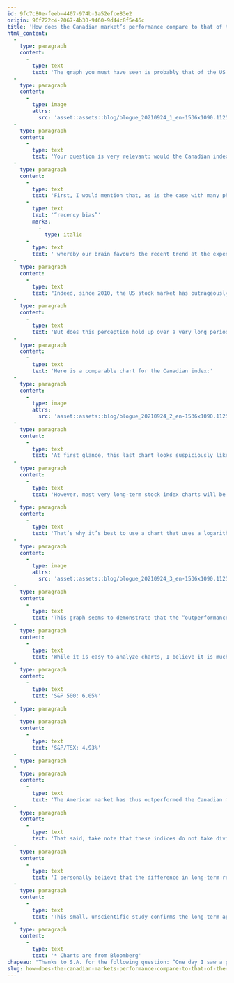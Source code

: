 ```yaml
---
id: 9fc7c80e-feeb-4407-974b-1a52efce83e2
origin: 96f722c4-2067-4b30-9460-9d44c8f5e46c
title: 'How does the Canadian market’s performance compare to that of the US market over 100 years?'
html_content:
  -
    type: paragraph
    content:
      -
        type: text
        text: 'The graph you must have seen is probably that of the US S&P 500 Index and it should look like this (*), which shows the performance of this index from December 30, 1927, to present:'
  -
    type: paragraph
    content:
      -
        type: image
        attrs:
          src: 'asset::assets::blog/blogue_20210924_1_en-1536x1090.1125x0-is.png'
  -
    type: paragraph
    content:
      -
        type: text
        text: 'Your question is very relevant: would the Canadian index, the S&P/TSX or formerly the TSE 300, display a chart similar to that of the S&P 500?'
  -
    type: paragraph
    content:
      -
        type: text
        text: 'First, I would mention that, as is the case with many phenomena, our perception of reality is often distorted through the psychological bias called '
      -
        type: text
        text: '“recency bias”'
        marks:
          -
            type: italic
      -
        type: text
        text: ' whereby our brain favours the recent trend at the expense of the historical trend. Recent stock market experience would certainly favour the US stock market over the Canadian market.'
  -
    type: paragraph
    content:
      -
        type: text
        text: "Indeed, since 2010, the US stock market has outrageously dominated the Canadian market. From January 1, 2010 to present, the S&P 500 Total (including dividends) recorded an annual compound return of 14.47% compared to 7.80% for the S&P/TSX Total (including dividends) for the same period. In my opinion, this is the reason why, when I talk to investors, most of them say they prefer US stocks. S.A.'s question appears to make the same presumption."
  -
    type: paragraph
    content:
      -
        type: text
        text: 'But does this perception hold up over a very long period of time?'
  -
    type: paragraph
    content:
      -
        type: text
        text: 'Here is a comparable chart for the Canadian index:'
  -
    type: paragraph
    content:
      -
        type: image
        attrs:
          src: 'asset::assets::blog/blogue_20210924_2_en-1536x1090.1125x0-is.png'
  -
    type: paragraph
    content:
      -
        type: text
        text: 'At first glance, this last chart looks suspiciously like that of the S&P 500.'
  -
    type: paragraph
    content:
      -
        type: text
        text: 'However, most very long-term stock index charts will be impressive. If you use a long enough time period and a positive growth rate, the compound interest phenomenon will invariably result in a curve that looks like a hockey stick!'
  -
    type: paragraph
    content:
      -
        type: text
        text: 'That’s why it’s best to use a chart that uses a logarithmic scale, which essentially eliminates the impact of compound interest and the hockey stick curve. Here are the two previous graphs juxtaposed and using a logarithmic scale:'
  -
    type: paragraph
    content:
      -
        type: image
        attrs:
          src: 'asset::assets::blog/blogue_20210924_3_en-1536x1090.1125x0-is.png'
  -
    type: paragraph
    content:
      -
        type: text
        text: 'This graph seems to demonstrate that the “outperformance” of the American market is a rather recent phenomenon.'
  -
    type: paragraph
    content:
      -
        type: text
        text: 'While it is easy to analyze charts, I believe it is much better to stick to the numbers when comparing the past performance of various stock markets. And, in this regard, nothing beats annual compound returns! Here are the annual compound returns of the two indices since December 30, 1927:'
  -
    type: paragraph
    content:
      -
        type: text
        text: 'S&P 500: 6.05%'
  -
    type: paragraph
  -
    type: paragraph
    content:
      -
        type: text
        text: 'S&P/TSX: 4.93%'
  -
    type: paragraph
  -
    type: paragraph
    content:
      -
        type: text
        text: 'The American market has thus outperformed the Canadian market over the past 94 years or so.'
  -
    type: paragraph
    content:
      -
        type: text
        text: 'That said, take note that these indices do not take dividends into account. For the S&P 500, the dividend yield has averaged 3.75% since 1927, bringing the total index return to nearly 9.80%. I have not been able to find the equivalent data for the Canadian index, but I suspect that it is similar to that of the market American (if not a little higher, due to the heavy weighting of banks in the index). One might estimate that the annual compound total return of the Canadian market since 1927 has been close to 8.9%. Either way, these returns are attractive and would have been even higher had it not been for the Great Depression of the 1930s.'
  -
    type: paragraph
    content:
      -
        type: text
        text: 'I personally believe that the difference in long-term returns is a result of the relative heavy weighting of the Canadian market in natural resource stocks.'
  -
    type: paragraph
    content:
      -
        type: text
        text: 'This small, unscientific study confirms the long-term appeal of the US market for the Canadian investor. At the same time, we must admit that the historic performance of the Canadian market wasn’t half bad either!'
  -
    type: paragraph
    content:
      -
        type: text
        text: '* Charts are from Bloomberg'
chapeau: "Thanks to S.A. for the following question: “One day I saw a poster of a 100-year stock index (I can't remember which one) in a bank and the chart was continuously going up. I would like to know, if we take all the Canadian securities over a 100-year period, what the graph would be. I think it wouldn't be as nice. Does it exist?”"
slug: how-does-the-canadian-markets-performance-compare-to-that-of-the-us-market-over-100-years
---
```

